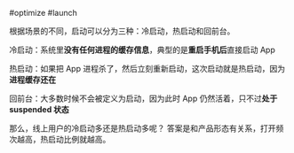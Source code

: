 #optimize #launch 

根据场景的不同，启动可以分为三种：冷启动，热启动和回前台。

冷启动：系统里**没有任何进程的缓存信息**，典型的是**重启手机后**直接启动 App

热启动：如果把 App 进程杀了，然后立刻重新启动，这次启动就是热启动，因为**进程缓存还在**

回前台：大多数时候不会被定义为启动，因为此时 App 仍然活着，只不过**处于 suspended 状态**

那么，线上用户的冷启动多还是热启动多呢？
答案是和产品形态有关系，打开频次越高，热启动比例就越高。